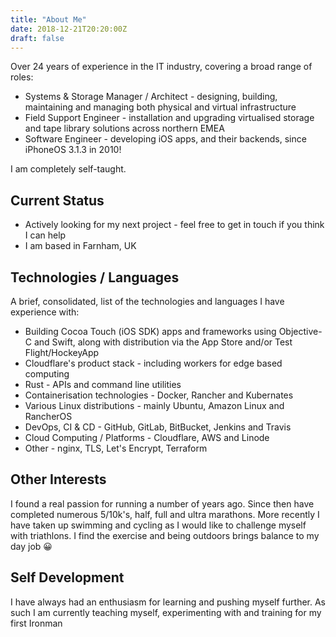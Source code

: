 ```yaml
---
title: "About Me"
date: 2018-12-21T20:20:00Z
draft: false
---
```

Over 24 years of experience in the IT industry, covering a broad range of roles:

* Systems & Storage Manager / Architect - designing, building, maintaining and managing both physical and virtual infrastructure
* Field Support Engineer - installation and upgrading virtualised storage and tape library solutions across northern EMEA
* Software Engineer - developing iOS apps, and their backends, since iPhoneOS 3.1.3 in 2010!

I am completely self-taught.

## Current Status
* Actively looking for my next project - feel free to get in touch if you think I can help
* I am based in Farnham, UK

## Technologies / Languages
A brief, consolidated, list of the technologies and languages I have experience with:

* Building Cocoa Touch (iOS SDK) apps and frameworks using Objective-C and Swift, along with distribution via the App Store and/or Test Flight/HockeyApp
* Cloudflare's product stack - including workers for edge based computing
* Rust - APIs and command line utilities
* Containerisation technologies - Docker, Rancher and Kubernates
* Various Linux distributions - mainly Ubuntu, Amazon Linux and RancherOS
* DevOps, CI & CD - GitHub, GitLab, BitBucket, Jenkins and Travis
* Cloud Computing / Platforms - Cloudflare, AWS and Linode
* Other - nginx, TLS, Let's Encrypt, Terraform

## Other Interests
I found a real passion for running a number of years ago. Since then have completed numerous 5/10k's, half, full and ultra marathons. More recently I have taken up swimming and cycling as I would like to challenge myself with triathlons. I find the exercise and being outdoors brings balance to my day job 😀

## Self Development
I have always had an enthusiasm for learning and pushing myself further. As such I am currently teaching myself, experimenting with and training for my first Ironman

